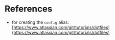 # References
- for creating the `config` alias: [https://www.atlassian.com/git/tutorials/dotfiles](https://www.atlassian.com/git/tutorials/dotfiles)
